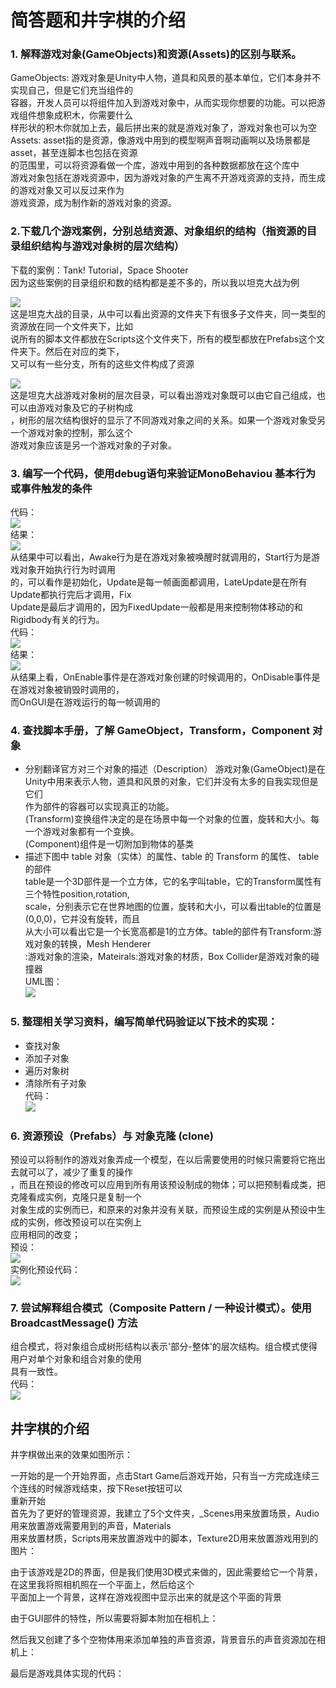 # 简答题和井字棋的介绍
### 1. 解释游戏对象(GameObjects)和资源(Assets)的区别与联系。
GameObjects: 游戏对象是Unity中人物，道具和风景的基本单位，它们本身并不实现自己，但是它们充当组件的<br>
容器，开发人员可以将组件加入到游戏对象中，从而实现你想要的功能。可以把游戏组件想象成积木，你需要什么<br>
样形状的积木你就加上去，最后拼出来的就是游戏对象了，游戏对象也可以为空<br>
Assets: asset指的是资源，像游戏中用到的模型啊声音啊动画啊以及场景都是asset，甚至连脚本也包括在资源<br>
的范围里，可以将资源看做一个库，游戏中用到的各种数据都放在这个库中<br>
游戏对象包括在游戏资源中，因为游戏对象的产生离不开游戏资源的支持，而生成的游戏对象又可以反过来作为<br>
游戏资源，成为制作新的游戏对象的资源。<br>

### 2.下载几个游戏案例，分别总结资源、对象组织的结构（指资源的目录组织结构与游戏对象树的层次结构）
下载的案例：Tank! Tutorial，Space Shooter<br>
因为这些案例的目录组织和数的结构都是差不多的，所以我以坦克大战为例<br>

![](https://github.com/flashowner/first3DHomework/blob/master/%E5%9B%BE%E7%89%87/%E5%9B%BE%E7%89%871.PNG)
<br>
这是坦克大战的目录，从中可以看出资源的文件夹下有很多子文件夹，同一类型的资源放在同一个文件夹下，比如<br>
说所有的脚本文件都放在Scripts这个文件夹下，所有的模型都放在Prefabs这个文件夹下。然后在对应的类下，<br>
又可以有一些分支，所有的这些文件构成了资源<br>

![](https://github.com/flashowner/first3DHomework/blob/master/%E5%9B%BE%E7%89%87/%E5%9B%BE%E7%89%872.PNG)<br>
这是坦克大战游戏对象树的层次目录，可以看出游戏对象既可以由它自己组成，也可以由游戏对象及它的子树构成<br>
，树形的层次结构很好的显示了不同游戏对象之间的关系。如果一个游戏对象受另一个游戏对象的控制，那么这个<br>
游戏对象应该是另一个游戏对象的子对象。<br>

### 3. 编写一个代码，使用debug语句来验证MonoBehaviou 基本行为或事件触发的条件
代码：<br>
![](https://github.com/flashowner/first3DHomework/blob/master/%E5%9B%BE%E7%89%87/%E5%9B%BE%E7%89%873.PNG)
<br>
结果：<br>
![](https://github.com/flashowner/first3DHomework/blob/master/%E5%9B%BE%E7%89%87/%E5%9B%BE%E7%89%874.PNG)
<br>
从结果中可以看出，Awake行为是在游戏对象被唤醒时就调用的，Start行为是游戏对象开始执行行为时调用<br>
的，可以看作是初始化，Update是每一帧画面都调用，LateUpdate是在所有Update都执行完后才调用，Fix<br>
Update是最后才调用的，因为FixedUpdate一般都是用来控制物体移动的和Rigidbody有关的行为。<br>
代码：<br>
![](https://github.com/flashowner/first3DHomework/blob/master/%E5%9B%BE%E7%89%87/%E5%9B%BE%E7%89%875.PNG)
<br>
结果：<br>
![](https://github.com/flashowner/first3DHomework/blob/master/%E5%9B%BE%E7%89%87/%E5%9B%BE%E7%89%876.PNG)
<br>
从结果上看，OnEnable事件是在游戏对象创建的时候调用的，OnDisable事件是在游戏对象被销毁时调用的，<br>
而OnGUI是在游戏运行的每一帧调用的<br>

### 4. 查找脚本手册，了解 GameObject，Transform，Component 对象
* 分别翻译官方对三个对象的描述（Description）
游戏对象(GameObject)是在Unity中用来表示人物，道具和风景的对象，它们并没有太多的自我实现但是它们<br>
作为部件的容器可以实现真正的功能。<br>
(Transform)变换组件决定的是在场景中每一个对象的位置，旋转和大小。每一个游戏对象都有一个变换。<br>
(Component)组件是一切附加到物体的基类<br>
* 描述下图中 table 对象（实体）的属性、table 的 Transform 的属性、 table 的部件<br>
table是一个3D部件是一个立方体，它的名字叫table，它的Transform属性有三个特性position,rotation,<br>
scale，分别表示它在世界地图的位置，旋转和大小，可以看出table的位置是(0,0,0)，它并没有旋转，而且<br>
从大小可以看出它是一个长宽高都是1的立方体。table的部件有Transform:游戏对象的转换，Mesh Henderer<br>
:游戏对象的渲染，Mateirals:游戏对象的材质，Box Collider是游戏对象的碰撞器<br>
UML图：<br>
![](https://github.com/flashowner/first3DHomework/blob/master/%E5%9B%BE%E7%89%87/%E5%9B%BE%E7%89%877.PNG) <br>

### 5. 整理相关学习资料，编写简单代码验证以下技术的实现：
* 查找对象
* 添加子对象
* 遍历对象树
* 清除所有子对象<br>
代码：<br>
![](https://github.com/flashowner/first3DHomework/blob/master/%E5%9B%BE%E7%89%87/%E5%9B%BE%E7%89%878.PNG) <br>

### 6. 资源预设（Prefabs）与 对象克隆 (clone)
预设可以将制作的游戏对象弄成一个模型，在以后需要使用的时候只需要将它拖出去就可以了，减少了重复的操作<br>
，而且在预设的修改可以应用到所有用该预设制成的物体；可以把预制看成类，把克隆看成实例，克隆只是复制一个<br>
对象生成的实例而已，和原来的对象并没有关联，而预设生成的实例是从预设中生成的实例，修改预设可以在实例上<br>
应用相同的改变；<br>
预设：<br>
![](https://github.com/flashowner/first3DHomework/blob/master/%E5%9B%BE%E7%89%87/%E5%9B%BE%E7%89%879.PNG) <br>
实例化预设代码：<br>
![](https://github.com/flashowner/first3DHomework/blob/master/%E5%9B%BE%E7%89%8710.PNG) <br>

### 7. 尝试解释组合模式（Composite Pattern / 一种设计模式）。使用 BroadcastMessage() 方法
组合模式，将对象组合成树形结构以表示'部分-整体'的层次结构。组合模式使得用户对单个对象和组合对象的使用<br>
具有一致性。<br>
代码：<br>
![](https://github.com/flashowner/first3DHomework/blob/master/%E5%9B%BE%E7%89%8711.PNG)<br>

## 井字棋的介绍
井字棋做出来的效果如图所示：<br>

一开始的是一个开始界面，点击Start Game后游戏开始，只有当一方完成连续三个连线的时候游戏结束，按下Reset按钮可以<br>
重新开始<br>
首先为了更好的管理资源，我建立了5个文件夹，_Scenes用来放置场景，Audio用来放置游戏需要用到的声音，Materials<br>
用来放置材质，Scripts用来放置游戏中的脚本，Texture2D用来放置游戏用到的图片：<br>

由于该游戏是2D的界面，但是我们使用3D模式来做的，因此需要给它一个背景，在这里我将照相机照在一个平面上，然后给这个<br>
平面加上一个背景，这样在游戏视图中显示出来的就是这个平面的背景<br>

由于GUI部件的特性，所以需要将脚本附加在相机上：<br>

然后我又创建了多个空物体用来添加单独的声音资源，背景音乐的声音资源加在相机上：<br>

最后是游戏具体实现的代码：<br>
